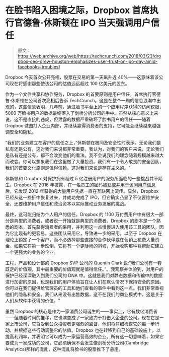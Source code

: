 # 在脸书陷入困境之际，Dropbox 首席执行官德鲁·休斯顿在 IPO 当天强调用户信任

> 原文：<https://web.archive.org/web/https://techcrunch.com/2018/03/23/dropbox-ceo-drew-houston-emphasizes-user-trust-on-ipo-day-amid-facebooks-troubles/>

Dropbox 今天首次公开亮相，股票在交易的第一天飙升近 40%——这意味着该公司现在将感谢那些使该公司的估值远远超过 100 亿美元的股东。

作为一个文件共享和协作服务，Dropbox 的首要原则是用户信任，首席执行官德鲁·休斯顿在公司首次亮相后告诉 TechCrunch。这是在整个一周的信息浪潮中出现的，这些信息表明，几年前，通过脸书平台上的一个应用程序获得的访问权限，5000 万脸书用户的数据最终落入了剑桥分析公司的手中。虽然从核心意义上来说，这不是直接的违规，但泄露的数据严重破坏了脸书用户的信任——随着 Dropbox 试图打入企业内部，并继续赢得消费者的支持，它可能会继续越来越强调安全和隐私。

“我们的业务建立在客户的信任之上，”休斯顿在被问及安全性时表示。无论我们是私有还是公有，这对我们来说都非常重要。我认为，对我们的客户来说，无论我们是私有还是公有，都不会改变他们的看法。我不会说我们的理念随着规模越来越大而改变。你可以想象我们在这里做了大量投资。我们有一个令人敬畏的安全团队，我们的首要文化原则是值得信赖。这对我们来说是存在主义的。"

休斯顿和 Dropbox 对保护拥有超过 5 亿注册用户的服务所面临的一些挑战并不陌生。Dropbox 在 2016 年披露，在一名员工的密码[被获取并用于访问用户信息](https://web.archive.org/web/20221207170245/https://techcrunch.com/2016/08/30/dropbox-employees-password-reuse-led-to-theft-of-60m-user-credentials/)后，它发现 2012 年获得的大量用户凭据一直在互联网上流传。显然，Dropbox 已经从这一挫折中恢复过来，并成功完成了 IPO，但它确实凸显了不仅要维护安全，还要维护用户信任和政治资本以实际推动业务发展的挑战。

最终，这可能归结为个人用户的信任。Dropbox 的 1100 万付费用户中有很大一部分是典型的消费者，或者说一开始就是典型的消费者。Dropbox 的剧本是一个熟悉的剧本，首先获得消费者的采用，并利用这一点慢慢进入使用该工具的团队，因为它比现有的更容易。这些团队采用它，导致进一步的采用，以至于 Dropbox 在理论上锁定了一个客户，而不必选择那些直接的合作伙伴或在营销上花费大量资金。如果它在第一步跌倒，它将有一个更陡峭的斜坡，开始收购那种将帮助它建立一个更强大的业务的企业。

工程、产品和设计部的 Dropbox SVP 公司的 Quentin Clark 说:“我们公司有一套既定的价值观，其中最重要的价值观就是值得信任。”。我观察并体验到，对用户的保护已经深深融入到我们公司的 DNA 中。这就是我们对静态数据和传输中的数据进行加密的原因，也是我们的用户体验旨在让人们在默认情况下保持安全的原因。你可以在我们提供给管理员的工具和他们查看的事件中看到这一点。我们非常重视他们的隐私和安全。我们从来没有出售数据，这不在我们的商业模式中，这是关于人们从软件中获得的价值。"

虽然 Dropbox 的核心是作为一家消费公司诞生的——事实上，它有数亿消费者——但随着时间的推移，它也演变成了一家致力于打击大企业的公司。现在它是一家上市公司，它将受到公众投资者更强烈的监督，他们将仔细检查它的每一步行动，并根据这些行动调整它的估值。Dropbox 也在转移到自己的基础设施上，以提高利润率，并表明它可以成为一家运营高效的企业。所有这一切意味着，如果它要成为一家成功的公司，它必须确保不会发生像剑桥分析公司(Cambridge Analytica)那样的混乱，这种混乱将脸书的股票推下了悬崖。